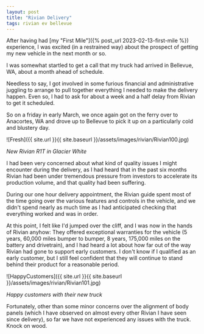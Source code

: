```yaml
---
layout: post
title: "Rivian Delivery"
tags: rivian ev bellevue
---
```


After having had [my "First Mile"]({% post_url 2023-02-13-first-mile %})
experience, I was excited (in a restrained way) about the prospect
of getting my new vehicle in the next month or so.

I was somewhat startled to get a call that my truck had arrived in
Bellevue, WA, about a month ahead of schedule.

Needless to say, I got involved in some furious financial and
administrative juggling to arrange to pull together everything I
needed to make the delivery happen. Even so, I had to ask for about a
week and a half delay from Rivian to get it scheduled.

So on a friday in early March, we once again got on the ferry over to
Anacortes, WA and drove up to Bellevue to pick it up on a particularly
cold and blustery day.

![Fresh]({{ site.url }}{{ site.baseurl }}/assets/images/rivian/Rivian100.jpg)

*New Rivian R1T in Glacier White*

I had been very concerned about what kind of quality issues I might
encounter during the delivery, as I had heard that in the past six
months Rivian had been under tremendous pressure from investors to
accelerate its production volume, and that quality had been suffering.

During our one hour delivery appointment, the Rivian guide spent most
of the time going over the various features and controls in the
vehicle, and we didn't spend nearly as much time as I had anticipated
checking that everything worked and was in order.

At this point, I felt like I'd jumped over the cliff, and I was now in
the hands of Rivian anyhow: They offered exceptional warranties for
the vehicle (5 years, 60,000 miles bumper to bumper, 8 years, 175,000
miles on the battery and drivetrain), and I had heard a lot about how
far out of the way Rivian had gone to support early customers. I don't
know if I qualified as an early customer, but I still feel confident
that they will continue to stand behind their product for a reasonable
period.

![HappyCustomers]({{ site.url }}{{ site.baseurl }}/assets/images/rivian/Rivian101.jpg)

*Happy customers with their new truck*

Fortunately, other than some minor concerns over the alignment of body
panels (which I have observed on almost every other Rivian I have seen
since delivery), so far we have not experienced any issues with the
truck. Knock on wood.

